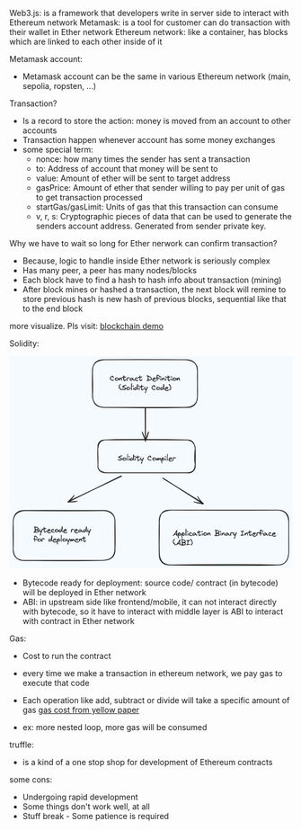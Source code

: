Web3.js: is a framework that developers write in server side to interact with Ethereum network
Metamask: is a tool for customer can do transaction with their wallet in Ether network
Ethereum network: like a container, has blocks which are linked to each other inside of it

Metamask account:

- Metamask account can be the same in various Ethereum network (main, sepolia, ropsten, ...)

Transaction?

- Is a record to store the action: money is moved from an account to other accounts
- Transaction happen whenever account has some money exchanges
- some special term:
  - nonce: how many times the sender has sent a transaction
  - to: Address of account that money will be sent to
  - value: Amount of ether will be sent to target address
  - gasPrice: Amount of ether that sender willing to pay per unit of gas to get transaction processed
  - startGas/gasLimit: Units of gas that this transaction can consume
  - v, r, s: Cryptographic pieces of data that can be used to generate the senders account address. Generated from sender private key.

Why we have to wait so long for Ether nerwork can confirm transaction?

- Because, logic to handle inside Ether network is seriously complex
- Has many peer, a peer has many nodes/blocks
- Each block have to find a hash to hash info about transaction (mining)
- After block mines or hashed a transaction, the next block will remine to store previous hash is new hash of previous blocks, sequential like that to the end block

more visualize. Pls visit: [blockchain demo](https://andersbrownworth.com/blockchain/blockchain)

Solidity:

![alt text](./assets/solidity.png)

- Bytecode ready for deployment: source code/ contract (in bytecode) will be deployed in Ether network
- ABI: in upstream side like frontend/mobile, it can not interact directly with bytecode, so it have to interact with middle layer is ABI to interact with contract in Ether network

Gas: 
- Cost to run the contract
- every time we make a transaction in ethereum network, we pay gas to execute that code
- Each operation like add, subtract or divide will take a specific amount of gas [gas cost from yellow paper](https://wiki.learnblockchain.cn/OPCODE_Gas.pdf)


- ex: more nested loop, more gas will be consumed

truffle: 
- is a kind of a one stop shop for development of Ethereum contracts

some cons:
- Undergoing rapid development
- Some things don't work well, at all
- Stuff break - Some patience is required